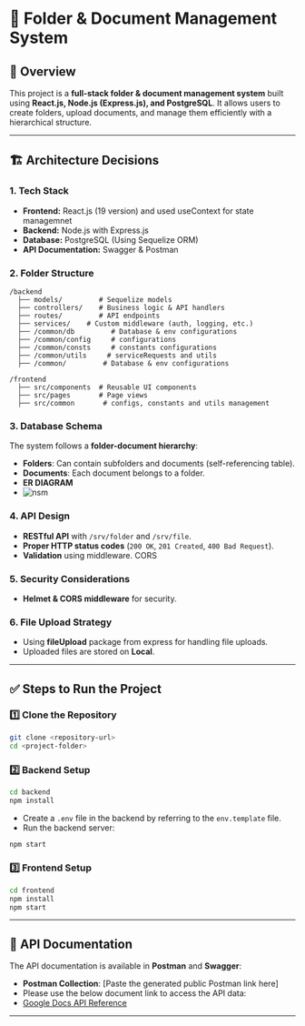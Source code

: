 # 📁 Folder & Document Management System

## 🚀 Overview
This project is a **full-stack folder & document management system** built using **React.js, Node.js (Express.js), and PostgreSQL**. It allows users to create folders, upload documents, and manage them efficiently with a hierarchical structure.

---

## 🏗️ Architecture Decisions

### **1. Tech Stack**
- **Frontend:** React.js (19 version) and used useContext for state managemnet
- **Backend:** Node.js with Express.js
- **Database:** PostgreSQL (Using Sequelize ORM)
- **API Documentation:** Swagger & Postman

### **2. Folder Structure**
```
/backend
  ├── models/         # Sequelize models
  ├── controllers/    # Business logic & API handlers
  ├── routes/         # API endpoints
  ├── services/    # Custom middleware (auth, logging, etc.)
  ├── /common/db         # Database & env configurations
  ├── /common/config     # configurations
  ├── /common/consts     # constants configurations
  ├── /common/utils     # serviceRequests and utils
  ├── /common/         # Database & env configurations

/frontend
  ├── src/components  # Reusable UI components
  ├── src/pages       # Page views
  ├── src/common       # configs, constants and utils management
```

### **3. Database Schema**
The system follows a **folder-document hierarchy**:
- **Folders**: Can contain subfolders and documents (self-referencing table).
- **Documents**: Each document belongs to a folder.
- **ER DIAGRAM**
- ![nsm](https://github.com/user-attachments/assets/eed4c68c-e488-4b7e-b810-16a7db48da74)


### **4. API Design**
- **RESTful API** with `/srv/folder` and `/srv/file`.
- **Proper HTTP status codes** (`200 OK`, `201 Created`, `400 Bad Request`).
- **Validation** using middleware. CORS

### **5. Security Considerations**
- **Helmet & CORS middleware** for security.

### **6. File Upload Strategy**
- Using **fileUpload** package from express for handling file uploads.
- Uploaded files are stored on **Local**.

---

## ✅ Steps to Run the Project

### **1️⃣ Clone the Repository**
```sh
git clone <repository-url>
cd <project-folder>
```

### **2️⃣ Backend Setup**
```sh
cd backend
npm install
```

- Create a `.env` file in the backend by referring to the `env.template` file.
- Run the backend server:
```sh
npm start
```

### **3️⃣ Frontend Setup**
```sh
cd frontend
npm install
npm start
```

---

## 📖 API Documentation
The API documentation is available in **Postman** and **Swagger**:
- **Postman Collection**: [Paste the generated public Postman link here]
- Please use the below document link to access the API data:
- [Google Docs API Reference](https://docs.google.com/document/d/1JQ_5S_pOqMQ7yRsCQ2DWY6uIheStOvisf1E24cuYoDA/edit?tab=t.0)


---

